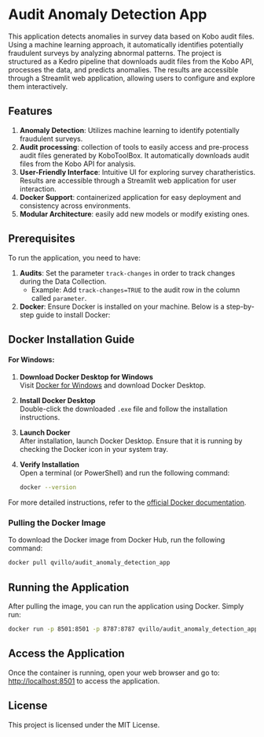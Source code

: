 # Audit Anomaly Detection App

This application detects anomalies in survey data based on Kobo audit files. Using a machine learning approach, it automatically identifies potentially fraudulent surveys by analyzing abnormal patterns. The project is structured as a Kedro pipeline that downloads audit files from the Kobo API, processes the data, and predicts anomalies. The results are accessible through a Streamlit web application, allowing users to configure and explore them interactively.

## Features

1. **Anomaly Detection**: Utilizes machine learning to identify potentially fraudulent surveys.
2. **Audit processing**: collection of tools to easily access and pre-process audit files generated by KoboToolBox. It automatically downloads audit files from the Kobo API for analysis.
3. **User-Friendly Interface**: Intuitive UI for exploring survey charatheristics. Results are accessible through a Streamlit web application for user interaction.
4. **Docker Support**: containerized application for easy deployment and consistency across environments.
5. **Modular Architecture**: easily add new models or modify existing ones.

## Prerequisites

To run the application, you need to have:

1. **Audits**: Set the parameter `track-changes` in order to track changes during the Data Collection.
   - Example: Add `track-changes=TRUE` to the audit row in the column called `parameter`.
2. **Docker**: Ensure Docker is installed on your machine. Below is a step-by-step guide to install Docker:

## Docker Installation Guide

#### For Windows:

1. **Download Docker Desktop for Windows**  
   Visit [Docker for Windows](https://docs.docker.com/desktop/install/windows-install/) and download Docker Desktop.

2. **Install Docker Desktop**  
   Double-click the downloaded `.exe` file and follow the installation instructions.

3. **Launch Docker**  
   After installation, launch Docker Desktop. Ensure that it is running by checking the Docker icon in your system tray.

4. **Verify Installation**  
   Open a terminal (or PowerShell) and run the following command:
   ```bash
   docker --version
    ```

For more detailed instructions, refer to the [official Docker documentation](https://docs.docker.com/get-docker/).

### Pulling the Docker Image

To download the Docker image from Docker Hub, run the following command:
```bash
docker pull qvillo/audit_anomaly_detection_app
```

## Running the Application

After pulling the image, you can run the application using Docker. Simply run:
```bash
docker run -p 8501:8501 -p 8787:8787 qvillo/audit_anomaly_detection_app
```

## Access the Application

Once the container is running, open your web browser and go to: [http://localhost:8501](http://localhost:8501) to access the application.

## License

This project is licensed under the MIT License.